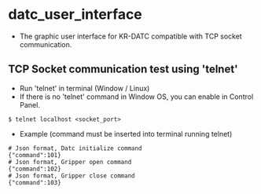 # datc_user_interface
- The graphic user interface for KR-DATC compatible with TCP socket communication.

## TCP Socket communication test using 'telnet'
- Run 'telnet' in terminal (Window / Linux)
- If there is no 'telnet' command in Window OS, you can enable in Control Panel.
```
$ telnet localhost <socket_port>
```
- Example (command must be inserted into terminal running telnet)
```
# Json format, Datc initialize command
{"command":101}
# Json format, Gripper open command
{"command":102}
# Json format, Gripper close command
{"command":103}
```
